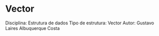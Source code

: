 # Vector

Disciplina: Estrutura de dados
Tipo de estrutura: Vector
Autor: Gustavo Laires Albuquerque Costa
